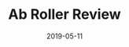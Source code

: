 ---
path: "/blog/ab-roller-review"
date: "2019-05-11"
title: "Ab Roller Review"
tags: ['reviews', 'ab roller', 'equipment']
---